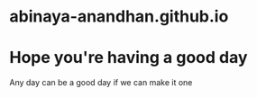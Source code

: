# abinaya-anandhan.github.io
<!DOCTYPE html>
<html>
<head>
<title>Welcome</title>
</head>
<body>

  <div id="pagetop" class="w3-bar notranslate w3-white" style="position:fixed;padding-left:1px;padding-right:16px">
  <a href="https://www.w3schools.com " class="w3-bar-item w3-button w3-hover-none w3-left ga-top" title="Home" style="width:75px;">
    <i class="fa fa-logo ws-hover-text-green" style="position:relative;z-index:1;color:#04AA6D;font-size:36px!important;"></i>
  </a>

 </div> 
<h1>Hope you're having a good day</h1>
<p>Any day can be a good day if we can make it one</p>

</body>
</html>
